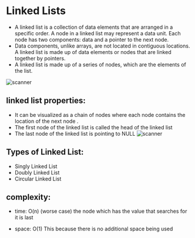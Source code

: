 # Linked Lists

- A linked list is a collection of data elements that are arranged in a specific order. A node in a linked list may represent a data unit. Each node has two components: data and a pointer to the next node.
- Data components, unlike arrays, are not located in contiguous locations. A linked list is made up of data elements or nodes that are linked together by pointers.
- A linked list is made up of a series of nodes, which are the elements of the list.

![scanner](https://www.geeksforgeeks.org/wp-content/uploads/gq/2013/03/Linkedlist.png)


## linked list properties:
- It can be visualized as a chain of nodes where each node contains the location of the next node .
- The first node of the linked list is called the head of the linked list
- The last node of the linked list is pointing to NULL
![scanner](https://www.tutorialride.com/images/data-structures/linked-list-ex.jpeg)

## Types of Linked List:

* Singly Linked List 
* Doubly Linked List
* Circular Linked List

## complexity:

* time: O(n) (worse case) the node which has the value that searches for it is last

* space: O(1) This because there is no additional space being used





